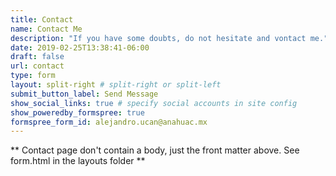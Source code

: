 ```yaml
---
title: Contact
name: Contact Me
description: "If you have some doubts, do not hesitate and vontact me."
date: 2019-02-25T13:38:41-06:00
draft: false
url: contact
type: form
layout: split-right # split-right or split-left
submit_button_label: Send Message
show_social_links: true # specify social accounts in site config
show_poweredby_formspree: true
formspree_form_id: alejandro.ucan@anahuac.mx
---
```


** Contact page don't contain a body, just the front matter above.
See form.html in the layouts folder **
